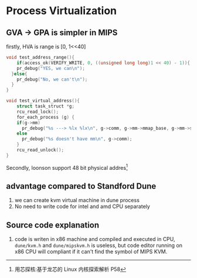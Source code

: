 # Process Virtualization

## GVA -> GPA is simpler in MIPS 
firstly, HVA is range is [0, 1<<40]
```c
void test_address_range(){
	if(access_ok(VERIFY_WRITE, 0, ((unsigned long long)1 << 40) - 1)){
    pr_debug("YES, we can\n");
  }else{
    pr_debug("No, we can't\n");
  }
}
```

```c
void test_virtual_address(){
	struct task_struct *g;
	rcu_read_lock();
	for_each_process (g) { 
    if(g->mm)
      pr_debug("%s ---> %lx %lx\n", g->comm, g->mm->mmap_base, g->mm->start_stack);
    else 
      pr_debug("%s doesn't have mm\n", g->comm);
	}
	rcu_read_unlock();
}
```
Secondly, loonson support 48 bit physical addres[^1]

## advantage compared to Standford Dune
1. we can create kvm virtual machine in dune process
2. No need to write code for intel and amd CPU separately

## Source code explanation
1. code is writen in x86 machine and compiled and executed in CPU,
`dune/kvm.h` and `dune/mipskvm.h` is useless, but code editor running on x86 CPU will compliant
if it can't find the symbol of MIPS KVM.


[^1]: 用芯探核:基于龙芯的 Linux 内核探索解析 P58
